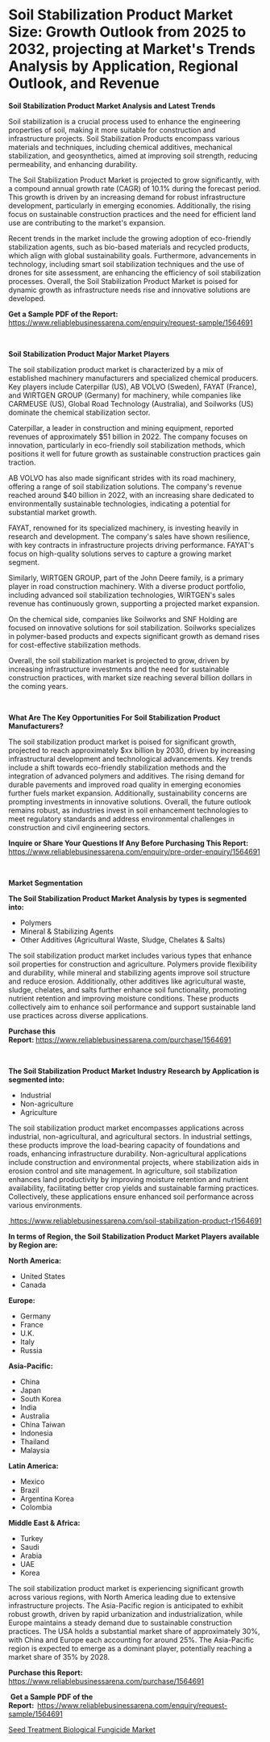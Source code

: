 <p><h1>Soil Stabilization Product Market Size: Growth Outlook from 2025 to 2032, projecting at Market's Trends Analysis by Application, Regional Outlook, and Revenue</h1></p><p><strong>Soil Stabilization Product Market Analysis and Latest Trends</strong></p>
<p><p>Soil stabilization is a crucial process used to enhance the engineering properties of soil, making it more suitable for construction and infrastructure projects. Soil Stabilization Products encompass various materials and techniques, including chemical additives, mechanical stabilization, and geosynthetics, aimed at improving soil strength, reducing permeability, and enhancing durability.</p><p>The Soil Stabilization Product Market is projected to grow significantly, with a compound annual growth rate (CAGR) of 10.1% during the forecast period. This growth is driven by an increasing demand for robust infrastructure development, particularly in emerging economies. Additionally, the rising focus on sustainable construction practices and the need for efficient land use are contributing to the market's expansion. </p><p>Recent trends in the market include the growing adoption of eco-friendly stabilization agents, such as bio-based materials and recycled products, which align with global sustainability goals. Furthermore, advancements in technology, including smart soil stabilization techniques and the use of drones for site assessment, are enhancing the efficiency of soil stabilization processes. Overall, the Soil Stabilization Product Market is poised for dynamic growth as infrastructure needs rise and innovative solutions are developed.</p></p>
<p><strong>Get a Sample PDF of the Report:&nbsp;</strong> <a href="https://www.reliablebusinessarena.com/enquiry/request-sample/1564691?utm_campaign=2146&utm_medium=2&utm_source=Github&utm_content=ia&utm_term=30032025&utm_id=soil-stabilization-product">https://www.reliablebusinessarena.com/enquiry/request-sample/1564691</a></p>
<p>&nbsp;</p>
<p><strong>Soil Stabilization Product Major Market Players</strong></p>
<p><p>The soil stabilization product market is characterized by a mix of established machinery manufacturers and specialized chemical producers. Key players include Caterpillar (US), AB VOLVO (Sweden), FAYAT (France), and WIRTGEN GROUP (Germany) for machinery, while companies like CARMEUSE (US), Global Road Technology (Australia), and Soilworks (US) dominate the chemical stabilization sector.</p><p>Caterpillar, a leader in construction and mining equipment, reported revenues of approximately $51 billion in 2022. The company focuses on innovation, particularly in eco-friendly soil stabilization methods, which positions it well for future growth as sustainable construction practices gain traction.</p><p>AB VOLVO has also made significant strides with its road machinery, offering a range of soil stabilization solutions. The company's revenue reached around $40 billion in 2022, with an increasing share dedicated to environmentally sustainable technologies, indicating a potential for substantial market growth.</p><p>FAYAT, renowned for its specialized machinery, is investing heavily in research and development. The company's sales have shown resilience, with key contracts in infrastructure projects driving performance. FAYAT's focus on high-quality solutions serves to capture a growing market segment.</p><p>Similarly, WIRTGEN GROUP, part of the John Deere family, is a primary player in road construction machinery. With a diverse product portfolio, including advanced soil stabilization technologies, WIRTGEN's sales revenue has continuously grown, supporting a projected market expansion.</p><p>On the chemical side, companies like Soilworks and SNF Holding are focused on innovative solutions for soil stabilization. Soilworks specializes in polymer-based products and expects significant growth as demand rises for cost-effective stabilization methods.</p><p>Overall, the soil stabilization market is projected to grow, driven by increasing infrastructure investments and the need for sustainable construction practices, with market size reaching several billion dollars in the coming years.</p></p>
<p>&nbsp;</p>
<p><strong>What Are The Key Opportunities For Soil Stabilization Product Manufacturers?</strong></p>
<p><p>The soil stabilization product market is poised for significant growth, projected to reach approximately $xx billion by 2030, driven by increasing infrastructural development and technological advancements. Key trends include a shift towards eco-friendly stabilization methods and the integration of advanced polymers and additives. The rising demand for durable pavements and improved road quality in emerging economies further fuels market expansion. Additionally, sustainability concerns are prompting investments in innovative solutions. Overall, the future outlook remains robust, as industries invest in soil enhancement technologies to meet regulatory standards and address environmental challenges in construction and civil engineering sectors.</p></p>
<p><strong>Inquire or Share Your Questions If Any Before Purchasing This Report:</strong> <a href="https://www.reliablebusinessarena.com/enquiry/pre-order-enquiry/1564691?utm_campaign=2146&utm_medium=2&utm_source=Github&utm_content=ia&utm_term=30032025&utm_id=soil-stabilization-product">https://www.reliablebusinessarena.com/enquiry/pre-order-enquiry/1564691</a></p>
<p>&nbsp;</p>
<p><strong>Market Segmentation</strong></p>
<p><strong>The Soil Stabilization Product Market Analysis by types is segmented into:</strong></p>
<p><ul><li>Polymers</li><li>Mineral & Stabilizing Agents</li><li>Other Additives (Agricultural Waste, Sludge, Chelates & Salts)</li></ul></p>
<p><p>The soil stabilization product market includes various types that enhance soil properties for construction and agriculture. Polymers provide flexibility and durability, while mineral and stabilizing agents improve soil structure and reduce erosion. Additionally, other additives like agricultural waste, sludge, chelates, and salts further enhance soil functionality, promoting nutrient retention and improving moisture conditions. These products collectively aim to enhance soil performance and support sustainable land use practices across diverse applications.</p></p>
<p><strong>Purchase this Report:&nbsp;</strong><a href="https://www.reliablebusinessarena.com/purchase/1564691?utm_campaign=2146&utm_medium=2&utm_source=Github&utm_content=ia&utm_term=30032025&utm_id=soil-stabilization-product">https://www.reliablebusinessarena.com/purchase/1564691</a></p>
<p>&nbsp;</p>
<p><strong>The Soil Stabilization Product Market Industry Research by Application is segmented into:</strong></p>
<p><ul><li>Industrial</li><li>Non-agriculture</li><li>Agriculture</li></ul></p>
<p><p>The soil stabilization product market encompasses applications across industrial, non-agricultural, and agricultural sectors. In industrial settings, these products improve the load-bearing capacity of foundations and roads, enhancing infrastructure durability. Non-agricultural applications include construction and environmental projects, where stabilization aids in erosion control and site management. In agriculture, soil stabilization enhances land productivity by improving moisture retention and nutrient availability, facilitating better crop yields and sustainable farming practices. Collectively, these applications ensure enhanced soil performance across various environments.</p></p>
<p><a href="https://www.reliablebusinessarena.com/soil-stabilization-product-r1564691?utm_campaign=2146&utm_medium=2&utm_source=Github&utm_content=ia&utm_term=30032025&utm_id=soil-stabilization-product">&nbsp;https://www.reliablebusinessarena.com/soil-stabilization-product-r1564691</a></p>
<p><strong>In terms of Region, the Soil Stabilization Product Market Players available by Region are:</strong></p>
<p>
    <p> <strong> North America: </strong>
        <ul>
            <li>United States</li>
            <li>Canada</li>
        </ul>
        </p> 
    <p> <strong> Europe: </strong>
        <ul>
            <li>Germany</li>
            <li>France</li>
            <li>U.K.</li>
            <li>Italy</li>
            <li>Russia</li>
        </ul>
        </p> 
    <p> <strong> Asia-Pacific: </strong>
        <ul>
            <li>China</li>
            <li>Japan</li>
            <li>South Korea</li>
            <li>India</li>
            <li>Australia</li>
            <li>China Taiwan</li>
            <li>Indonesia</li>
            <li>Thailand</li>
            <li>Malaysia</li>
        </ul>
        </p> 
    <p> <strong> Latin America: </strong>
        <ul>
            <li>Mexico</li>
            <li>Brazil</li>
            <li>Argentina Korea</li>
            <li>Colombia</li>
        </ul>
        </p> 
    <p> <strong> Middle East & Africa: </strong>
        <ul>
            <li>Turkey</li>
            <li>Saudi</li>
            <li>Arabia</li>
            <li>UAE</li>
            <li>Korea</li>
        </ul>
    </p>
    </p>
<p><p>The soil stabilization product market is experiencing significant growth across various regions, with North America leading due to extensive infrastructure projects. The Asia-Pacific region is anticipated to exhibit robust growth, driven by rapid urbanization and industrialization, while Europe maintains a steady demand due to sustainable construction practices. The USA holds a substantial market share of approximately 30%, with China and Europe each accounting for around 25%. The Asia-Pacific region is expected to emerge as a dominant player, potentially reaching a market share of 35% by 2028.</p></p>
<p><strong>Purchase this Report: </strong><a href="https://www.reliablebusinessarena.com/purchase/1564691?utm_campaign=2146&utm_medium=2&utm_source=Github&utm_content=ia&utm_term=30032025&utm_id=soil-stabilization-product">https://www.reliablebusinessarena.com/purchase/1564691</a></p>
<p>&nbsp;<strong>Get a Sample PDF of the Report:&nbsp;&nbsp;</strong><a href="https://www.reliablebusinessarena.com/enquiry/request-sample/1564691?utm_campaign=2146&utm_medium=2&utm_source=Github&utm_content=ia&utm_term=30032025&utm_id=soil-stabilization-product">https://www.reliablebusinessarena.com/enquiry/request-sample/1564691</a></p>
<p><strong></strong></p>
<p><p><a href="https://github.com/wileonie19657/Market-Research-Report-List-1/blob/main/seed-treatment-biological-fungicide-market.md?utm_campaign=2146&utm_medium=2&utm_source=Github&utm_content=ia&utm_term=30032025&utm_id=soil-stabilization-product">Seed Treatment Biological Fungicide Market</a></p></p>